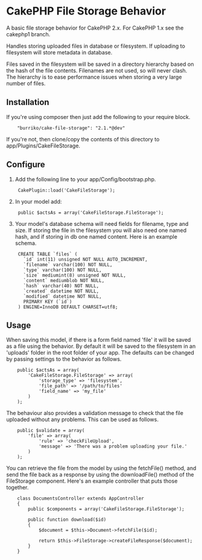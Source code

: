 # CakePHP File Storage Behavior

A basic file storage behavior for CakePHP 2.x. For CakePHP 1.x see the cakephp1 branch.

Handles storing uploaded files in database or filesystem.  If uploading to filesystem will store metadata in database.

Files saved in the filesystem will be saved in a directory hierarchy based on the hash of the file contents.  Filenames are not used, so will never clash.  The hierarchy is to ease performance issues when storing a very large number of files.

## Installation

If you're using composer then just add the following to your require block.

		"burriko/cake-file-storage": "2.1.*@dev"

If you're not, then clone/copy the contents of this directory to app/Plugins/CakeFileStorage.

## Configure

1. Add the following line to your app/Config/bootstrap.php.

		CakePlugin::load('CakeFileStorage');

2. In your model add:

		public $actsAs = array('CakeFileStorage.FileStorage');

3. Your model's database schema will need fields for filename, type and size. If storing the file in the filesystem you will also need one named hash, and if storing in db one named content. Here is an example schema.

		CREATE TABLE `files` (
		  `id` int(11) unsigned NOT NULL AUTO_INCREMENT,
		  `filename` varchar(100) NOT NULL,
		  `type` varchar(100) NOT NULL,
		  `size` mediumint(8) unsigned NOT NULL,
		  `content` mediumblob NOT NULL,
		  `hash` varchar(40) NOT NULL,
		  `created` datetime NOT NULL,
		  `modified` datetime NOT NULL,
		  PRIMARY KEY (`id`)
		) ENGINE=InnoDB DEFAULT CHARSET=utf8;

## Usage

When saving this model, if there is a form field named 'file' it will be saved as a file using the behavior. By default it will be saved to the filesystem in an 'uploads' folder in the root folder of your app. The defaults can be changed by passing settings to the behavior as follows.

		public $actsAs = array(
			'CakeFileStorage.FileStorage' => array(
				'storage_type' => 'filesystem',
				'file_path' => '/path/to/files'
				'field_name' => 'my_file'
			)
		);

The behaviour also provides a validation message to check that the file uploaded without any problems.  This can be used as follows.

		public $validate = array(
			'file' => array(
				'rule' => 'checkFileUpload',
				'message' => 'There was a problem uploading your file.'
			)
		);

You can retrieve the file from the model by using the fetchFile() method, and send the file back as a response by using the downloadFile() method of the FileStorage component.  Here's an example controller that puts those together.

		class DocumentsController extends AppController
		{
			public $components = array('CakeFileStorage.FileStorage');

			public function download($id)
			{
				$document = $this->Document->fetchFile($id);

				return $this->FileStorage->createFileResponse($document);
			}
		}